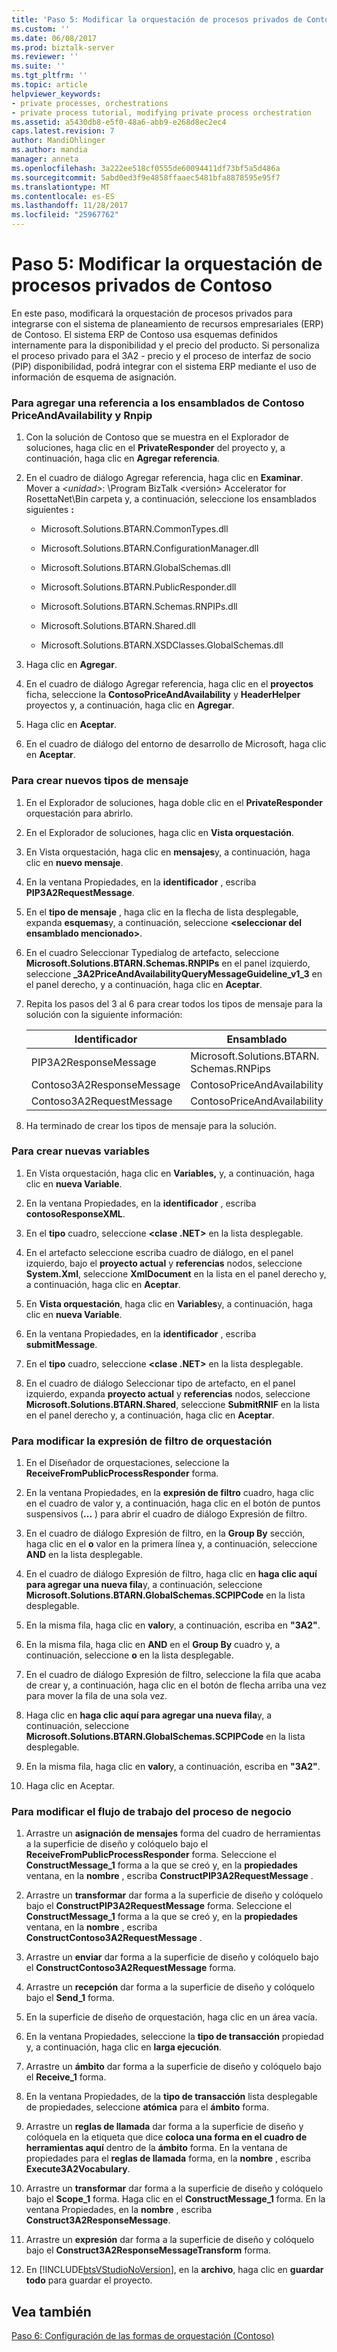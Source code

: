 ```yaml
---
title: 'Paso 5: Modificar la orquestación de procesos privados de Contoso | Documentos de Microsoft'
ms.custom: ''
ms.date: 06/08/2017
ms.prod: biztalk-server
ms.reviewer: ''
ms.suite: ''
ms.tgt_pltfrm: ''
ms.topic: article
helpviewer_keywords:
- private processes, orchestrations
- private process tutorial, modifying private process orchestration
ms.assetid: a5430db8-e5f0-48a6-abb9-e268d8ec2ec4
caps.latest.revision: 7
author: MandiOhlinger
ms.author: mandia
manager: anneta
ms.openlocfilehash: 3a222ee518cf0555de60094411df73bf5a5d486a
ms.sourcegitcommit: 5abd0ed3f9e4858ffaaec5481bfa8878595e95f7
ms.translationtype: MT
ms.contentlocale: es-ES
ms.lasthandoff: 11/28/2017
ms.locfileid: "25967762"
---
```

# <a name="step-5-modifying-the-contoso-private-process-orchestration"></a>Paso 5: Modificar la orquestación de procesos privados de Contoso
En este paso, modificará la orquestación de procesos privados para integrarse con el sistema de planeamiento de recursos empresariales (ERP) de Contoso. El sistema ERP de Contoso usa esquemas definidos internamente para la disponibilidad y el precio del producto. Si personaliza el proceso privado para el 3A2 - precio y el proceso de interfaz de socio (PIP) disponibilidad, podrá integrar con el sistema ERP mediante el uso de información de esquema de asignación.  
  
### <a name="to-add-a-reference-to-the-contoso-priceandavailability-and-rnpips-assemblies"></a>Para agregar una referencia a los ensamblados de Contoso PriceAndAvailability y Rnpip  
  
1.  Con la solución de Contoso que se muestra en el Explorador de soluciones, haga clic en el **PrivateResponder** del proyecto y, a continuación, haga clic en **Agregar referencia**.  
  
2.  En el cuadro de diálogo Agregar referencia, haga clic en **Examinar**. Mover a  *\<unidad\>*: \Program BizTalk \<versión\> Accelerator for RosettaNet\Bin carpeta y, a continuación, seleccione los ensamblados siguientes **:**  
  
    -   Microsoft.Solutions.BTARN.CommonTypes.dll  
  
    -   Microsoft.Solutions.BTARN.ConfigurationManager.dll  
  
    -   Microsoft.Solutions.BTARN.GlobalSchemas.dll  
  
    -   Microsoft.Solutions.BTARN.PublicResponder.dll  
  
    -   Microsoft.Solutions.BTARN.Schemas.RNPIPs.dll  
  
    -   Microsoft.Solutions.BTARN.Shared.dll  
  
    -   Microsoft.Solutions.BTARN.XSDClasses.GlobalSchemas.dll  
  
3.  Haga clic en **Agregar**.  
  
4.  En el cuadro de diálogo Agregar referencia, haga clic en el **proyectos** ficha, seleccione la **ContosoPriceAndAvailability** y **HeaderHelper** proyectos y, a continuación, haga clic en  **Agregar**.  
  
5.  Haga clic en **Aceptar**.  
  
6.  En el cuadro de diálogo del entorno de desarrollo de Microsoft, haga clic en **Aceptar**.  
  
### <a name="to-create-new-message-types"></a>Para crear nuevos tipos de mensaje  
  
1.  En el Explorador de soluciones, haga doble clic en el **PrivateResponder** orquestación para abrirlo.  
  
2.  En el Explorador de soluciones, haga clic en **Vista orquestación**.  
  
3.  En Vista orquestación, haga clic en **mensajes**y, a continuación, haga clic en **nuevo mensaje**.  
  
4.  En la ventana Propiedades, en la **identificador** , escriba **PIP3A2RequestMessage**.  
  
5.  En el **tipo de mensaje** , haga clic en la flecha de lista desplegable, expanda **esquemas**y, a continuación, seleccione  **\<seleccionar del ensamblado mencionado\>**.  
  
6.  En el cuadro Seleccionar Typedialog de artefacto, seleccione **Microsoft.Solutions.BTARN.Schemas.RNPIPs** en el panel izquierdo, seleccione **_3A2PriceAndAvailabilityQueryMessageGuideline_v1_3** en el panel derecho, y a continuación, haga clic en **Aceptar**.  
  
7.  Repita los pasos del 3 al 6 para crear todos los tipos de mensaje para la solución con la siguiente información:  
  
    |Identificador|Ensamblado|Tipo de mensaje|  
    |----------------|--------------|------------------|  
    |PIP3A2ResponseMessage|Microsoft.Solutions.BTARN.<br />Schemas.RNPips|_3A2PriceAndAvailability<br />ResponseMessageGuideline_v1_3|  
    |Contoso3A2ResponseMessage|ContosoPriceAndAvailability|rootPriceResponse|  
    |Contoso3A2RequestMessage|ContosoPriceAndAvailability|rootPriceRequest|  
  
8.  Ha terminado de crear los tipos de mensaje para la solución.  
  
### <a name="to-create-new-variables"></a>Para crear nuevas variables  
  
1.  En Vista orquestación, haga clic en **Variables,** y, a continuación, haga clic en **nueva Variable**.  
  
2.  En la ventana Propiedades, en la **identificador** , escriba **contosoResponseXML**.  
  
3.  En el **tipo** cuadro, seleccione  **\<clase .NET\>**  en la lista desplegable.  
  
4.  En el artefacto seleccione escriba cuadro de diálogo, en el panel izquierdo, bajo el **proyecto actual** y **referencias** nodos, seleccione **System.Xml**, seleccione  **XmlDocument** en la lista en el panel derecho y, a continuación, haga clic en **Aceptar**.  
  
5.  En **Vista orquestación**, haga clic en **Variables**y, a continuación, haga clic en **nueva Variable**.  
  
6.  En la ventana Propiedades, en la **identificador** , escriba **submitMessage**.  
  
7.  En el **tipo** cuadro, seleccione  **\<clase .NET\>**  en la lista desplegable.  
  
8.  En el cuadro de diálogo Seleccionar tipo de artefacto, en el panel izquierdo, expanda **proyecto actual** y **referencias** nodos, seleccione **Microsoft.Solutions.BTARN.Shared**, seleccione  **SubmitRNIF** en la lista en el panel derecho y, a continuación, haga clic en **Aceptar**.  
  
### <a name="to-change-the-orchestration-filter-expression"></a>Para modificar la expresión de filtro de orquestación  
  
1.  En el Diseñador de orquestaciones, seleccione la **ReceiveFromPublicProcessResponder** forma.  
  
2.  En la ventana Propiedades, en la **expresión de filtro** cuadro, haga clic en el cuadro de valor y, a continuación, haga clic en el botón de puntos suspensivos (**...** ) para abrir el cuadro de diálogo Expresión de filtro.  
  
3.  En el cuadro de diálogo Expresión de filtro, en la **Group By** sección, haga clic en el **o** valor en la primera línea y, a continuación, seleccione **AND** en la lista desplegable.  
  
4.  En el cuadro de diálogo Expresión de filtro, haga clic en **haga clic aquí para agregar una nueva fila**y, a continuación, seleccione **Microsoft.Solutions.BTARN.GlobalSchemas.SCPIPCode** en la lista desplegable.  
  
5.  En la misma fila, haga clic en **valor**y, a continuación, escriba en **"3A2"**.  
  
6.  En la misma fila, haga clic en **AND** en el **Group By** cuadro y, a continuación, seleccione **o** en la lista desplegable.  
  
7.  En el cuadro de diálogo Expresión de filtro, seleccione la fila que acaba de crear y, a continuación, haga clic en el botón de flecha arriba una vez para mover la fila de una sola vez.  
  
8.  Haga clic en **haga clic aquí para agregar una nueva fila**y, a continuación, seleccione **Microsoft.Solutions.BTARN.GlobalSchemas.SCPIPCode** en la lista desplegable.  
  
9. En la misma fila, haga clic en **valor**y, a continuación, escriba en **"3A2"**.  
  
10. Haga clic en Aceptar.  
  
### <a name="to-modify-the-business-process-workflow"></a>Para modificar el flujo de trabajo del proceso de negocio  
  
1.  Arrastre un **asignación de mensajes** forma del cuadro de herramientas a la superficie de diseño y colóquelo bajo el **ReceiveFromPublicProcessResponder** forma. Seleccione el **ConstructMessage_1** forma a la que se creó y, en la **propiedades** ventana, en la **nombre** , escriba **ConstructPIP3A2RequestMessage** .  
  
2.  Arrastre un **transformar** dar forma a la superficie de diseño y colóquelo bajo el **ConstructPIP3A2RequestMessage** forma. Seleccione el **ConstructMessage_1** forma a la que se creó y, en la **propiedades** ventana, en la **nombre** , escriba **ConstructContoso3A2RequestMessage** .  
  
3.  Arrastre un **enviar** dar forma a la superficie de diseño y colóquelo bajo el **ConstructContoso3A2RequestMessage** forma.  
  
4.  Arrastre un **recepción** dar forma a la superficie de diseño y colóquelo bajo el **Send_1** forma.  
  
5.  En la superficie de diseño de orquestación, haga clic en un área vacía.  
  
6.  En la ventana Propiedades, seleccione la **tipo de transacción** propiedad y, a continuación, haga clic en **larga ejecución**.  
  
7.  Arrastre un **ámbito** dar forma a la superficie de diseño y colóquelo bajo el **Receive_1** forma.  
  
8.  En la ventana Propiedades, de la **tipo de transacción** lista desplegable de propiedades, seleccione **atómica** para el **ámbito** forma.  
  
9. Arrastre un **reglas de llamada** dar forma a la superficie de diseño y colóquela en la etiqueta que dice **coloca una forma en el cuadro de herramientas aquí** dentro de la **ámbito** forma. En la ventana de propiedades para el **reglas de llamada** forma, en la **nombre** , escriba **Execute3A2Vocabulary**.  
  
10. Arrastre un **transformar** dar forma a la superficie de diseño y colóquelo bajo el **Scope_1** forma. Haga clic en el **ConstructMessage_1** forma. En la ventana Propiedades, en la **nombre** , escriba **Construct3A2ResponseMessage**.  
  
11. Arrastre un **expresión** dar forma a la superficie de diseño y colóquelo bajo el **Construct3A2ResponseMessageTransform** forma.  
  
12. En [!INCLUDE[btsVStudioNoVersion](../../includes/btsvstudionoversion-md.md)], en la **archivo**, haga clic en **guardar todo** para guardar el proyecto.  
  
## <a name="see-also"></a>Vea también  
 [Paso 6: Configuración de las formas de orquestación (Contoso)](../../adapters-and-accelerators/accelerator-rosettanet/step-6-configuring-orchestration-shapes-contoso.md)